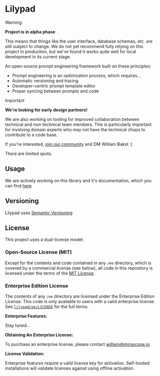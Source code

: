# Lilypad

> [!WARNING]
> __Project is in alpha phase__
> 
> This means that things like the user interface, database schemas, etc. are still subject to change. We do not yet recommend fully relying on this project in production, but we've found it works quite well for local development in its current stage.

An open-source prompt engineering framework built on these principles:

- Prompt engineering is an optimization process, which requires...
- Automatic versioning and tracing
- Developer-centric prompt template editor
- Proper syncing between prompts and code

> [!IMPORTANT]
> __We're looking for early design partners!__
> 
> We are also working on tooling for improved collaboration between technical and non-technical team members. This is particularly important for involving domain experts who may not have the technical chops to contribute to a code base.
>
> If you're interested, [join our community](https://join.slack.com/t/mirascope-community/shared_invite/zt-2ilqhvmki-FB6LWluInUCkkjYD3oSjNA) and DM William Bakst :)
>
> There are limited spots.

## Usage

We are actively working on this library and it's documentation, which you can find [here](https://lilypad.so/docs)

## Versioning

Lilypad uses [Semantic Versioning](https://semver.org/)

## License

This project uses a dual-license model:

### Open-Source License (MIT)

Except for the contents and code contained in any `/ee` directory, which is covered by a commercial license (see below), all code in this repository is licensed under the terms of the [MIT License](https://github.com/Mirascope/lilypad/blob/main/LICENSE).

### Enterprise Edition License

The contents of any `/ee` directory are licensed under the Enterprise Edition License. This code is only available to users with a valid enterprise license. See [`lilypad/ee/LICENSE`](https://github.com/Mirascope/lilypad/blob/main/lilypad/ee/LICENSE) for the full terms.

__Enterprise Features:__

Stay tuned...

__Obtaining An Enterprise License:__

To purchase an enterprise license, please contact william@mirascope.io

__License Validation:__

Enterprise features require a valid license key for activation. Self-hosted installations will validate licenses against using offline activation.
